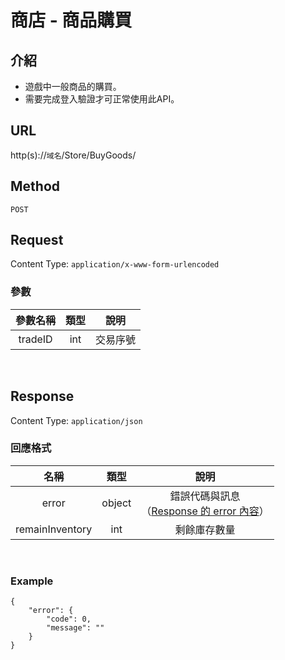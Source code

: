 # 商店 - 商品購買

## 介紹

- 遊戲中一般商品的購買。
- 需要完成登入驗證才可正常使用此API。

## URL

http(s)://`域名`/Store/BuyGoods/

## Method

`POST`

## Request

Content Type: `application/x-www-form-urlencoded`

### 參數

| 參數名稱 | 類型 | 說明 |
|:-:|:-:|:-:|
| tradeID | int |  交易序號 |
<br>

## Response

Content Type: `application/json`

### 回應格式

| 名稱 | 類型 | 說明 |
|:-:|:-:|:-:|
| error | object | 錯誤代碼與訊息<br>（[Response 的 error 內容](../response.md#error)） |
| remainInventory | int | 剩餘庫存數量 |
<br>

### Example

	{
	    "error": {
	        "code": 0,
	        "message": ""
	    }
	}